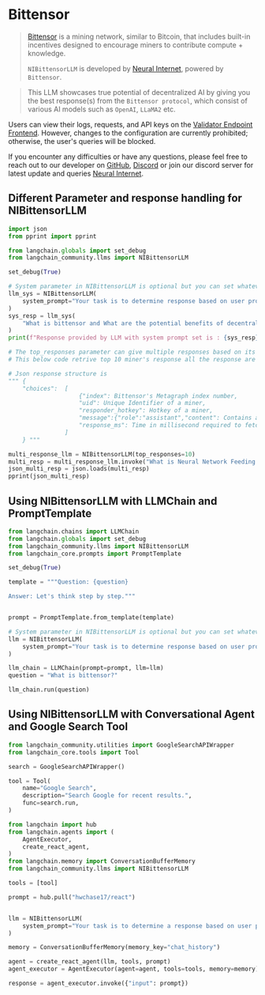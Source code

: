 # Bittensor

>[Bittensor](https://bittensor.com/) is a mining network, similar to Bitcoin, that includes built-in incentives designed to encourage miners to contribute compute + knowledge.
>
>`NIBittensorLLM` is developed by [Neural Internet](https://neuralinternet.ai/), powered by `Bittensor`.

>This LLM showcases true potential of decentralized AI by giving you the best response(s) from the `Bittensor protocol`, which consist of various AI models such as `OpenAI`, `LLaMA2` etc.

Users can view their logs, requests, and API keys on the [Validator Endpoint Frontend](https://api.neuralinternet.ai/). However, changes to the configuration are currently prohibited; otherwise, the user's queries will be blocked.

If you encounter any difficulties or have any questions, please feel free to reach out to our developer on [GitHub](https://github.com/Kunj-2206), [Discord](https://discordapp.com/users/683542109248159777) or join our discord server for latest update and queries [Neural Internet](https://discord.gg/neuralinternet).


## Different Parameter and response handling for NIBittensorLLM 


```python
import json
from pprint import pprint

from langchain.globals import set_debug
from langchain_community.llms import NIBittensorLLM

set_debug(True)

# System parameter in NIBittensorLLM is optional but you can set whatever you want to perform with model
llm_sys = NIBittensorLLM(
    system_prompt="Your task is to determine response based on user prompt.Explain me like I am technical lead of a project"
)
sys_resp = llm_sys(
    "What is bittensor and What are the potential benefits of decentralized AI?"
)
print(f"Response provided by LLM with system prompt set is : {sys_resp}")

# The top_responses parameter can give multiple responses based on its parameter value
# This below code retrive top 10 miner's response all the response are in format of json

# Json response structure is
""" {
    "choices":  [
                    {"index": Bittensor's Metagraph index number,
                    "uid": Unique Identifier of a miner,
                    "responder_hotkey": Hotkey of a miner,
                    "message":{"role":"assistant","content": Contains actual response},
                    "response_ms": Time in millisecond required to fetch response from a miner} 
                ]
    } """

multi_response_llm = NIBittensorLLM(top_responses=10)
multi_resp = multi_response_llm.invoke("What is Neural Network Feeding Mechanism?")
json_multi_resp = json.loads(multi_resp)
pprint(json_multi_resp)
```

##  Using NIBittensorLLM with LLMChain and PromptTemplate


```python
from langchain.chains import LLMChain
from langchain.globals import set_debug
from langchain_community.llms import NIBittensorLLM
from langchain_core.prompts import PromptTemplate

set_debug(True)

template = """Question: {question}

Answer: Let's think step by step."""


prompt = PromptTemplate.from_template(template)

# System parameter in NIBittensorLLM is optional but you can set whatever you want to perform with model
llm = NIBittensorLLM(
    system_prompt="Your task is to determine response based on user prompt."
)

llm_chain = LLMChain(prompt=prompt, llm=llm)
question = "What is bittensor?"

llm_chain.run(question)
```

##  Using NIBittensorLLM with Conversational Agent and Google Search Tool


```python
from langchain_community.utilities import GoogleSearchAPIWrapper
from langchain_core.tools import Tool

search = GoogleSearchAPIWrapper()

tool = Tool(
    name="Google Search",
    description="Search Google for recent results.",
    func=search.run,
)
```


```python
from langchain import hub
from langchain.agents import (
    AgentExecutor,
    create_react_agent,
)
from langchain.memory import ConversationBufferMemory
from langchain_community.llms import NIBittensorLLM

tools = [tool]

prompt = hub.pull("hwchase17/react")


llm = NIBittensorLLM(
    system_prompt="Your task is to determine a response based on user prompt"
)

memory = ConversationBufferMemory(memory_key="chat_history")

agent = create_react_agent(llm, tools, prompt)
agent_executor = AgentExecutor(agent=agent, tools=tools, memory=memory)

response = agent_executor.invoke({"input": prompt})
```
